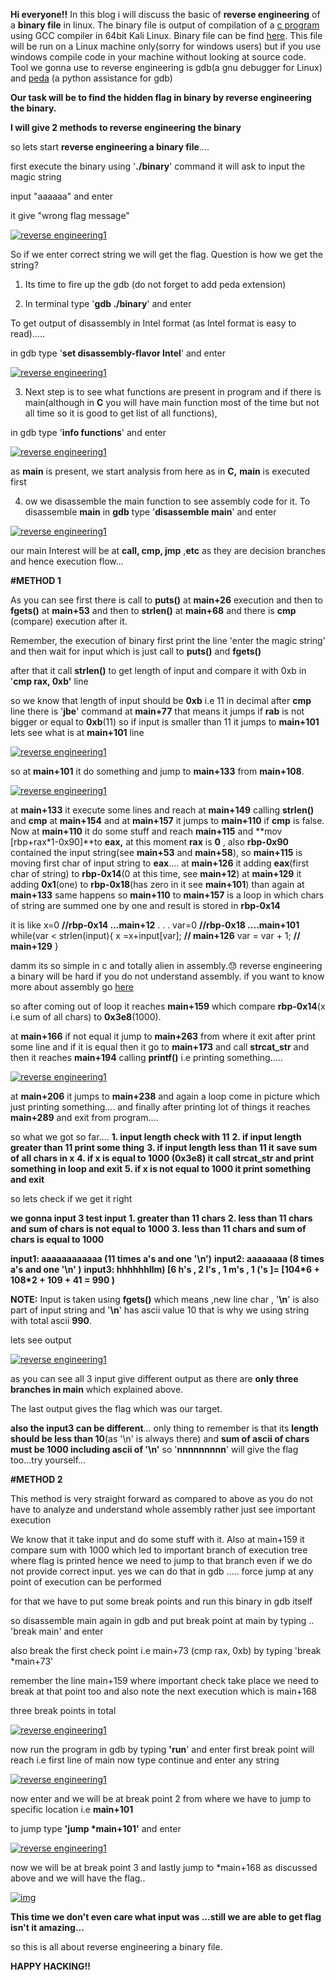 **Hi everyone!!**
 In this blog i will discuss the basic of **reverse engineering** of a **binary file** in linux.
 The binary file is output of compilation of a [c program](https://drive.google.com/open?id=1wOug8L1jdlJo0C83xWLxF6IT2N-fnEoR) using GCC compiler in 64bit Kali Linux. 
 Binary file can be find [here](https://drive.google.com/open?id=1h4nBwT4vHPz4LN2K4qqrJz7jDJVcCDlJ). This file will be run on a Linux machine only(sorry for windows users)  but if you use windows compile code in your machine without looking at  source code.
 Tool we gonna use to reverse engineering is gdb(a gnu debugger for Linux) and [peda](https://github.com/longld/peda) (a python assistance for gdb) 

**Our task will be to find the hidden flag in binary by reverse engineering the binary.**

**I will give 2 methods to reverse engineering the binary** 

 so lets start **reverse engineering a binary file**....

 first execute the binary using
 '**./binary**' command
 it will ask to input the magic string

 input "aaaaaa" and enter

 it give "wrong flag message"



[![reverse engineering1](https://1.bp.blogspot.com/-Xx-oQdHkjto/XDoFGR53tNI/AAAAAAAAAOk/NB6IGfFK_kw3OLTJ_8qea5DjzS71qem2gCLcBGAs/s1600/1.jpeg)](https://1.bp.blogspot.com/-Xx-oQdHkjto/XDoFGR53tNI/AAAAAAAAAOk/NB6IGfFK_kw3OLTJ_8qea5DjzS71qem2gCLcBGAs/s1600/1.jpeg)


 So if we enter correct string we will get the flag. Question is how we get the string?

1. Its time to fire up the gdb (do not forget to add peda extension)

2. In terminal type '**gdb ./binary**' and enter

 To get output of disassembly in Intel format (as Intel format is easy to read).....

 in gdb type '**set disassembly-flavor Intel**' and enter 



[![reverse engineering1](https://1.bp.blogspot.com/-PiDgbFpxMMs/XDoXNonx_wI/AAAAAAAAAPA/ejLcQF3aQXMhP0QOiJZ4r5HpiF0uldrdgCLcBGAs/s1600/2.jpeg)](https://1.bp.blogspot.com/-PiDgbFpxMMs/XDoXNonx_wI/AAAAAAAAAPA/ejLcQF3aQXMhP0QOiJZ4r5HpiF0uldrdgCLcBGAs/s1600/2.jpeg)



3. Next step is to see what functions are present in program and if there is main(although in **C** you will have main function most of the time but not all time so it is good to get list of all functions),

 in gdb type '**info functions**' and enter



[![reverse engineering1](https://2.bp.blogspot.com/-4NE6AVFkCSU/XDoYmdB5qYI/AAAAAAAAAPM/Cvo9ZJBoIKgdtweu-vghlRvsIsyA5hV2ACLcBGAs/s1600/3.jpeg)](https://2.bp.blogspot.com/-4NE6AVFkCSU/XDoYmdB5qYI/AAAAAAAAAPM/Cvo9ZJBoIKgdtweu-vghlRvsIsyA5hV2ACLcBGAs/s1600/3.jpeg)


 as **main** is present, we start analysis from here as in **C,** **main** is executed first

4. ow we disassemble the main function to see assembly code for it.
    To disassemble **main** in **gdb** type
    '**disassemble main**' and enter



[![reverse engineering1](https://4.bp.blogspot.com/-PChScOJrBJ4/XDogobBKpFI/AAAAAAAAAPo/tYoUpzzlngYMgXFnE_X0ejJqBSEiweILQCLcBGAs/s1600/4.jpeg)](https://4.bp.blogspot.com/-PChScOJrBJ4/XDogobBKpFI/AAAAAAAAAPo/tYoUpzzlngYMgXFnE_X0ejJqBSEiweILQCLcBGAs/s1600/4.jpeg)


 our main Interest will be at **call, cmp, jmp** ,**etc** as they are decision branches and hence execution flow...

**#METHOD 1**

 As you can see first there is call to **puts()** at **main+26** execution and then to **fgets()** at **main+53** and then to **strlen()** at **main+68** and there is **cmp** (compare) execution after it.

 Remember, the execution of binary first print the line 'enter the magic string' and then wait for input which is just call to **puts()** and **fgets()**

 after that it call **strlen()** to get length of input and compare it with 0xb in '**cmp rax, 0xb'** line

 so we know that length of input should be **0xb** i.e 11 in decimal
 after **cmp** line there is '**jbe**' command at **main+77** that means it jumps if **rab** is not bigger or equal to **0xb**(11)
 so if input is smaller than 11 it jumps to **main+101**
 lets see what is at **main+101** line



[![reverse engineering1](https://4.bp.blogspot.com/-ReRqBJRt_c4/XDokCDjbG0I/AAAAAAAAAP8/-q2g3ZLfXu4zuTvItniVtE2FhIaH6t2JgCLcBGAs/s1600/5.jpeg)](https://4.bp.blogspot.com/-ReRqBJRt_c4/XDokCDjbG0I/AAAAAAAAAP8/-q2g3ZLfXu4zuTvItniVtE2FhIaH6t2JgCLcBGAs/s1600/5.jpeg)


 so at **main+101** it do something and jump to **main+133** from **main+108**. 



[![reverse engineering1](https://3.bp.blogspot.com/-aF88KPf2nvU/XDorhyKtFNI/AAAAAAAAAQQ/siaAzRoxNCAL3EUcHMMgrR5QBw1eCaFjgCLcBGAs/s1600/6.jpeg)](https://3.bp.blogspot.com/-aF88KPf2nvU/XDorhyKtFNI/AAAAAAAAAQQ/siaAzRoxNCAL3EUcHMMgrR5QBw1eCaFjgCLcBGAs/s1600/6.jpeg)


 at **main+133** it execute some lines and reach at **main+149** calling **strlen()** and **cmp** at **main+154** and at **main+157** it jumps to **main+110** if **cmp** is false.
 Now at **main+110** it do some stuff and reach **main+115**
 and **mov [rbp+rax\*1-0x90]**to **eax,**
 at this moment **rax** is **0** ,
 also **rbp-0x90** contained the input string(see **main+53** and **main+58**),
 so **main+115** is moving first char of input string to **eax**....
 at **main+126** it adding **eax**(first char of string) to **rbp-0x14**(0 at this time, see **main+12**)
 at **main+129** it adding **0x1**(one) to **rbp-0x18**(has zero in it see **main+101**)
 than again at **main+133** same happens
 so **main+110** to **main+157** is a loop in which chars of string are summed one by one and result is stored in **rbp-0x14**

 it is like
 x=0 **//rbp-0x14 ...main+12**
 .
 .
 . 
 var=0 **//rbp-0x18 ....main+101**
 while(var < strlen(input){
 x =x+input[var]; **// main+126**
 var = var + 1;  **// main+129**
 }

 damm its so simple in c and totally alien in assembly.😓
 reverse engineering a binary will be hard if you do not understand assembly.
 if you want to know more about assembly go [here](https://en.wikibooks.org/wiki/X86_Assembly)

 so after coming out of loop it reaches **main+159** which compare **rbp-0x14**(x i.e sum of all chars) to **0x3e8**(1000).

 at **main+166** if not equal it jump to **main+263** from where it exit after print some line
 and if it is equal then it go to **main+173** and call **strcat_str** and then it reaches **main+194** calling **printf()** i.e printing something.....



[![reverse engineering1](https://2.bp.blogspot.com/-ic3enqQ1M6o/XDo3-PyZ3gI/AAAAAAAAAQk/iY19ovcxkG4_1ItNWbLp_NSN4TPM4UoqACLcBGAs/s1600/7.jpeg)](https://2.bp.blogspot.com/-ic3enqQ1M6o/XDo3-PyZ3gI/AAAAAAAAAQk/iY19ovcxkG4_1ItNWbLp_NSN4TPM4UoqACLcBGAs/s1600/7.jpeg)



 at **main+206** it jumps to **main+238** and again a loop come in picture which just printing something....
 and finally after printing lot of things it reaches **main+289** and exit from program....


 so what we got so far....
**1. input length check with 11**
**2. if input length greater than 11 print some thing**
**3. if input length less than 11 it save sum of all chars in x**
**4. if x is equal to 1000 (0x3e8) it call strcat_str and print something in loop and exit**
**5. if x is not equal to 1000 it print something and exit**


 so lets check if we get it right

**we gonna input 3 test input**
**1. greater than 11 chars**
**2. less than 11 chars and sum of chars is not equal to 1000**
**3. less than 11 chars and sum of chars is equal to 1000**

**input1: aaaaaaaaaaaa  (11 times a's and one '\n')**
**input2: aaaaaaaa      (8 times a's and one '\n' )**
**input3: hhhhhhllm)     [6 h's , 2 l's , 1 m's , 1 ('s ]= [104\*6 + 108\*2 + 109 + 41 = 990 )**

**NOTE:** Input is taken using **fgets()** which means ,new line char , '**\n**' is also part of input string and '**\n**' has ascii value 10 that is why we using string with total ascii **990**.

 lets see output



[![reverse engineering1](https://4.bp.blogspot.com/-QYRmPUGWq-g/XDpG1gqr_DI/AAAAAAAAAQ4/lg-zX4Yg1ok-T1MCHRxaNttciSqASKuegCLcBGAs/s1600/8.jpeg)](https://4.bp.blogspot.com/-QYRmPUGWq-g/XDpG1gqr_DI/AAAAAAAAAQ4/lg-zX4Yg1ok-T1MCHRxaNttciSqASKuegCLcBGAs/s1600/8.jpeg)


 as you can see all 3 input give different output as there are **only three branches in main** which explained above.

 The last output gives the flag which was our target.

**also the input3 can be different**... only thing to remember is that its **length should be less than 10**(as '\n' is always there) and **sum of ascii of chars must be 1000 including ascii of '\n'** so '**nnnnnnnnn**' will give the flag too...try yourself...


**#METHOD 2**

 This method is very straight forward as compared to above as you do not  have to analyze and understand whole assembly rather just see important  execution

 We know that it take input and do some stuff with it.
 Also at main+159 it compare sum with 1000 which led to important branch of execution tree where flag is printed hence we need to jump to that  branch even if we do not provide correct input.
 yes we can do that in gdb ..... force jump at any point of execution can be performed

 for that we have to put some break points and run this binary in gdb itself

 so disassemble main again in gdb and put break point at main by typing ..
 'break main' and enter

 also break the first check point i.e main+73 (cmp rax, 0xb) by typing 'break *main+73'

 remember the line main+159 where important check take place we need to  break at that point too and also note the next execution which is  main+168

 three break points in total



[![reverse engineering1](https://4.bp.blogspot.com/-a-nWmsSTk5o/XDpTILYISmI/AAAAAAAAARM/yLHiCDij740h0U25VOEHrPRQLQ63mPSdwCLcBGAs/s1600/9.jpeg)](https://4.bp.blogspot.com/-a-nWmsSTk5o/XDpTILYISmI/AAAAAAAAARM/yLHiCDij740h0U25VOEHrPRQLQ63mPSdwCLcBGAs/s1600/9.jpeg)



 
 now run the program in gdb by typing
**'run**' and enter
 first break point will reach i.e first line of main
 now type continue and enter any string



[![reverse engineering1](https://2.bp.blogspot.com/-iOUiyrBhGjU/XDpVvsnXQUI/AAAAAAAAARg/C9M9yzajwU0WzTYAzs59TGEzQDiSn9WMACLcBGAs/s1600/10.jpeg)](https://2.bp.blogspot.com/-iOUiyrBhGjU/XDpVvsnXQUI/AAAAAAAAARg/C9M9yzajwU0WzTYAzs59TGEzQDiSn9WMACLcBGAs/s1600/10.jpeg)


 now enter and we will be at break point 2 from where we have to jump to specific location i.e **main+101** 

 to jump type
**'jump \*main+101'** and enter



[![reverse engineering1](https://1.bp.blogspot.com/-73ZPJ0wRZUA/XDpYK5R-DiI/AAAAAAAAAR8/MF4oqo1v3x4HdYNbn7IyplwnKIVr4Ea0QCLcBGAs/s1600/11.jpeg)](https://1.bp.blogspot.com/-73ZPJ0wRZUA/XDpYK5R-DiI/AAAAAAAAAR8/MF4oqo1v3x4HdYNbn7IyplwnKIVr4Ea0QCLcBGAs/s1600/11.jpeg)




  
 now we will be at break point 3 and lastly jump to *main+168 as discussed above and we will have the flag..



[![img](https://4.bp.blogspot.com/-1QhjTVSlmT0/XDpXcuQy4QI/AAAAAAAAARw/YufoC3XwocMq8Hf-zBd-TKQpbWM5Ce0cACEwYBhgL/s1600/11.jpeg)](https://4.bp.blogspot.com/-1QhjTVSlmT0/XDpXcuQy4QI/AAAAAAAAARw/YufoC3XwocMq8Hf-zBd-TKQpbWM5Ce0cACEwYBhgL/s1600/11.jpeg)


 **This time we don't even care what input was ...still we are able to get flag isn't it amazing...**

 so this is all about reverse engineering a binary file.


**HAPPY HACKING!!**  